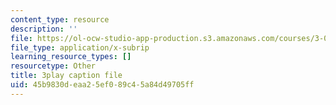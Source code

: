 ```yaml
---
content_type: resource
description: ''
file: https://ol-ocw-studio-app-production.s3.amazonaws.com/courses/3-091sc-introduction-to-solid-state-chemistry-fall-2010/45b9830deaa25ef089c45a84d49705ff_l-8-c7g-LY4.vtt
file_type: application/x-subrip
learning_resource_types: []
resourcetype: Other
title: 3play caption file
uid: 45b9830d-eaa2-5ef0-89c4-5a84d49705ff
---
```

